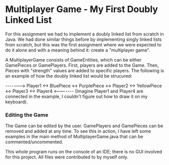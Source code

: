 # Multiplayer Game - My First Doubly Linked List

For this assignment we had to implement a doubly linked list from scratch in Java. We had done similar things before by implementing singly linked lists from scratch, but this was the first assignment where we were expected to do it alone and with a meaning behind it: create a "multiplayer game".

A MultiplayerGame consists of GameEntities, which can be either GamePieces or GamePlayers. First, players are added to the Game. Then, Pieces with "strength" values are added to specific players. The following is an example of how the doubly linked list would be strucured:

-------> Player1 <-> BluePiece <-> PurplePiece <-> Player2 <-> YellowPiece <-> Player3 <-> Player4 <-------
(Imagine Player1 and Player4 are connected in the example, I couldn't figure out how to draw it on my keyboard).

### Editing the Game

The Game can be edited by the user. GamePlayers and GamePieces can be removed and added at any time. To see this in action, I have left some examples in the main method of MultiplayerGame.java that can be commented/uncommented. 

This whole program runs on the console of an IDE; there is no GUI involved for this project. All files were contributed to by myself only.
